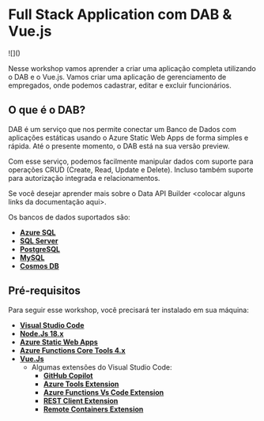 # Full Stack Application com DAB & Vue.js

<some image here>
![]()

Nesse workshop vamos aprender a criar uma aplicação completa utilizando o DAB e o Vue.js. Vamos criar uma aplicação de gerenciamento de empregados, onde podemos cadastrar, editar e excluir funcionários.

## O que é o DAB?

DAB é um serviço que nos permite conectar um Banco de Dados com aplicações estáticas usando o Azure Static Web Apps de forma simples e rápida. Até o presente momento, o DAB está na sua versão preview. 

Com esse serviço, podemos facilmente manipular dados com suporte para operações CRUD (Create, Read, Update e Delete). Incluso também suporte para autorização integrada e relacionamentos. 

Se você desejar aprender mais sobre o Data API Builder  <colocar alguns links da documentação aqui>.

Os bancos de dados suportados são:

- **[Azure SQL](https://azure.microsoft.com/products/azure-sql/?WT.mc_id=javascript-75515-gllemos)** 
- **[SQL Server](https://www.microsoft.com/sql-server/sql-server-downloads?WT.mc_id=javascript-75515-gllemos)**
- **[PostgreSQL](https://www.postgresql.org/)** 
- **[MySQL](https://www.mysql.com/)**
- **[Cosmos DB](https://azure.microsoft.com/products/cosmos-db/?WT.mc_id=javascript-75515-gllemos)**

## Pré-requisitos

Para seguir esse workshop, você precisará ter instalado em sua máquina:

- **[Visual Studio Code](https://code.visualstudio.com/?WT.mc_id=javascript-75515-gllemos)**
- **[Node.Js 18.x](https://nodejs.org/en/)**
- **[Azure Static Web Apps](https://azure.microsoft.com/services/app-service/static/?WT.mc_id=javascript-75515-gllemos)** 
- **[Azure Functions Core Tools 4.x](https://learn.microsoft.com/azure/azure-functions/?WT.mc_id=javascript-75515-gllemos)** 
- **[Vue.Js](https://vuejs.org/)** 
  - Algumas extensões do Visual Studio Code:
    - **[GitHub Copilot](https://marketplace.visualstudio.com/items?itemName=GitHub.copilot&WT.mc_id=javascript-75515-gllemos)**
    - **[Azure Tools Extension](https://marketplace.visualstudio.com/items?itemName=ms-vscode.vscode-node-azure-pack&WT.mc_id=javascript-75515-gllemos)**
    - **[Azure Functions Vs Code Extension](https://github.com/Azure/azure-functions-core-tools)**
    - **[REST Client Extension](https://marketplace.visualstudio.com/items?itemName=humao.rest-client&WT.mc_id=javascript-75515-gllemos)**
    - **[Remote Containers Extension](https://marketplace.visualstudio.com/items?itemName=ms-vscode-remote.remote-containers&WT.mc_id=javascript-75515-gllemos)**
    





